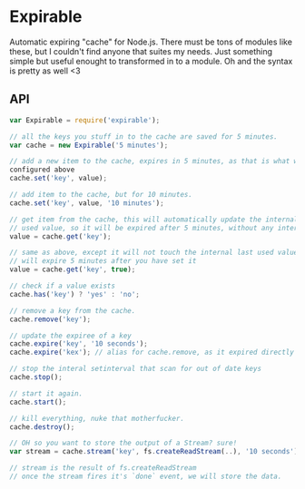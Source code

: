 # Expirable

Automatic expiring "cache" for Node.js. There must be tons of modules like
these, but I couldn't find anyone that suites my needs. Just something simple
but useful enought to transformed in to a module. Oh and the syntax is pretty as
well <3

## API

```js
var Expirable = require('expirable');

// all the keys you stuff in to the cache are saved for 5 minutes.
var cache = new Expirable('5 minutes');

// add a new item to the cache, expires in 5 minutes, as that is what we
configured above
cache.set('key', value);

// add item to the cache, but for 10 minutes.
cache.set('key', value, '10 minutes');

// get item from the cache, this will automatically update the internal last
// used value, so it will be expired after 5 minutes, without any interaction
value = cache.get('key');

// same as above, except it will not touch the internal last used value and it
// will expire 5 minutes after you have set it
value = cache.get('key', true);

// check if a value exists
cache.has('key') ? 'yes' : 'no';

// remove a key from the cache.
cache.remove('key');

// update the expiree of a key
cache.expire('key', '10 seconds');
cache.expire('kex'); // alias for cache.remove, as it expired directly

// stop the interal setinterval that scan for out of date keys
cache.stop();

// start it again.
cache.start();

// kill everything, nuke that motherfucker.
cache.destroy();

// OH so you want to store the output of a Stream? sure!
var stream = cache.stream('key', fs.createReadStream(..), '10 seconds');

// stream is the result of fs.createReadStream
// once the stream fires it's `done` event, we will store the data.
```

